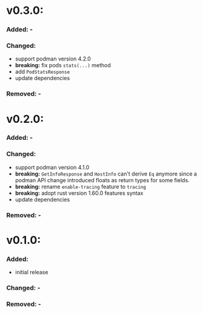 # v0.3.0:
### Added: -

### Changed:
* support podman version 4.2.0
* **breaking:** fix pods `stats(...)` method
* add `PodStatsResponse`
* update dependencies

### Removed: -

# v0.2.0:
### Added: -

### Changed: 
* support podman version 4.1.0 
* **breaking:** `GetInfoResponse` and `HostInfo` can't derive `Eq` anymore since a podman API change introduced floats as return types for some fields.
* **breaking:** rename `enable-tracing` feature to `tracing`
* **breaking:** adopt rust version 1.60.0 features syntax 
* update dependencies

### Removed: -

# v0.1.0:
### Added:
* initial release

### Changed: -

### Removed: -